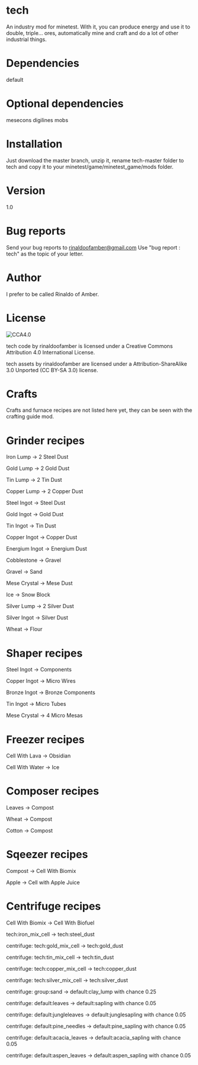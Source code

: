 # tech

An industry mod for minetest. With it, you can produce energy and use it to double, triple... ores, automatically mine and craft and do a lot of other industrial things.

# Dependencies

default

# Optional dependencies

mesecons
digilines
mobs

# Installation

Just download the master branch, unzip it, rename tech-master folder to tech and copy it to your minetest/game/minetest_game/mods folder.

# Version

1.0

# Bug reports

Send your bug reports to rinaldoofamber@gmail.com
Use "bug report : tech" as the topic of your letter.

# Author

I prefer to be called Rinaldo of Amber.

# License
![CCA4.0](https://licensebuttons.net/l/by/4.0/88x31.png)

tech code by rinaldoofamber is licensed under a Creative Commons Attribution 4.0 International License.

tech assets by rinaldoofamber are licensed under a Attribution-ShareAlike 3.0 Unported (CC BY-SA 3.0) license.

# Crafts

Crafts and furnace recipes are not listed here yet, they can be seen with the crafting guide mod.

# Grinder recipes

Iron Lump	->	2 Steel Dust

Gold Lump	->	2 Gold Dust

Tin Lump	->	2 Tin Dust

Copper Lump	->	2 Copper Dust

Steel Ingot	->	Steel Dust

Gold Ingot	->	Gold Dust

Tin Ingot	->	Tin Dust

Copper Ingot	->	Copper Dust

Energium Ingot	->	Energium Dust

Cobblestone	->	Gravel

Gravel	->	Sand

Mese Crystal	->	Mese Dust

Ice	->	Snow Block

Silver Lump	->	2 Silver Dust

Silver Ingot	->	Silver Dust

Wheat	->	Flour

# Shaper recipes

Steel Ingot	->	Components

Copper Ingot	->	Micro Wires

Bronze Ingot	->	Bronze Components

Tin Ingot	->	Micro Tubes

Mese Crystal	->	4 Micro Mesas

# Freezer recipes

Cell With Lava	->	Obsidian

Cell With Water	->	Ice

# Composer recipes

Leaves	->	Compost

Wheat	->	Compost

Cotton	->	Compost

# Sqeezer recipes

Compost	->	Cell With Biomix

Apple	->	Cell with Apple Juice

# Centrifuge recipes

Cell With Biomix	-> Cell With Biofuel

tech:iron_mix_cell	-> tech:steel_dust

centrifuge:	tech:gold_mix_cell	-> tech:gold_dust

centrifuge:	tech:tin_mix_cell	-> tech:tin_dust

centrifuge:	tech:copper_mix_cell	-> tech:copper_dust

centrifuge:	tech:silver_mix_cell	-> tech:silver_dust

centrifuge:	group:sand	-> default:clay_lump	with chance	0.25

centrifuge:	default:leaves	-> default:sapling	with chance	0.05

centrifuge:	default:jungleleaves	-> default:junglesapling	with chance	0.05

centrifuge:	default:pine_needles	-> default:pine_sapling	with chance	0.05

centrifuge:	default:acacia_leaves	-> default:acacia_sapling	with chance	0.05

centrifuge:	default:aspen_leaves	-> default:aspen_sapling	with chance	0.05
